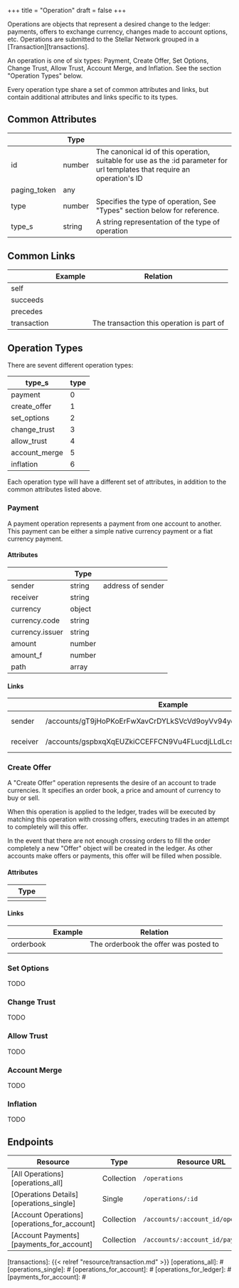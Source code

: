 +++
title = "Operation"
draft = false
+++

Operations are objects that represent a desired change to the ledger: payments,
offers to exchange currency, changes made to account options, etc.  Operations
are submitted to the Stellar Network grouped in a [Transaction][transactions].

An operation is one of six types: Payment, Create Offer, Set Options, Change 
Trust, Allow Trust, Account Merge, and Inflation.  See the section "Operation 
Types" below.

Every operation type share a set of common attributes and links, but contain
additional attributes and links specific to its types.

## Common Attributes

|               |  Type  |                                                                                                                            |
| ------------- | ------ | -------------------------------------------------------------------------------------------------------------------------- |
| id            | number | The canonical id of this operation, suitable for use as the :id parameter for url templates that require an operation's ID |
| paging_token  | any    |                                                                                                                            |
| type          | number | Specifies the type of operation, See "Types" section below for reference.                                                  |
| type_s        | string | A string representation of the type of operation                                                                           |

## Common Links

|             | Example |                  Relation                 |
| ----------- | ------- | ----------------------------------------- |
| self        |         |                                           |
| succeeds    |         |                                           |
| precedes    |         |                                           |
| transaction |         | The transaction this operation is part of |


## Operation Types

There are sevent different operation types: 

|     type_s    | type |
| ------------- | ---- |
| payment       |    0 |
| create_offer  |    1 |
| set_options   |    2 |
| change_trust  |    3 |
| allow_trust   |    4 |
| account_merge |    5 |
| inflation     |    6 |

Each operation type will have a different set of attributes, in addition to the 
common attributes listed above.

### Payment

A payment operation represents a payment from one account to another.  This payment
can be either a simple native currency payment or a fiat currency payment.

#### Attributes

|                 |  Type  |                   |
| --------------- | ------ | ----------------- |
| sender          | string | address of sender |
| receiver        | string |                   |
| currency        | object |                   |
| currency.code   | string |                   |
| currency.issuer | string |                   |
| amount          | number |                   |
| amount_f        | number |                   |
| path            | array  |                   |

#### Links

|          |                            Example                            |      Relation     |
| -------- | ------------------------------------------------------------- | ----------------- |
| sender   | /accounts/gT9jHoPKoErFwXavCrDYLkSVcVd9oyVv94ydrq6FnPMXpKHPTA  | Sending account   |
| receiver | /accounts/gspbxqXqEUZkiCCEFFCN9Vu4FLucdjLLdLcsV6E82Qc1T7ehsTC | Receiving account |

### Create Offer

A "Create Offer" operation represents the desire of an account to trade 
currencies. It specifies an order book, a price and amount of currency to 
buy or sell.

When this operation is applied to the ledger, trades will be executed by
matching this operation with crossing offers, executing trades in an attempt to
completely will this offer.

In the event that there are not enough crossing orders to fill the order completely
a new "Offer" object will be created in the ledger.  As other accounts make
offers or payments, this offer will be filled when possible.

#### Attributes

|     | Type |     |
| --- | ---- | --- |
|     |      |     |
  

#### Links

|           | Example |                Relation               |
| --------- | ------- | ------------------------------------- |
| orderbook |         | The orderbook the offer was posted to |
|           |         |                                       |


### Set Options

TODO

### Change Trust

TODO

### Allow Trust

TODO

### Account Merge

TODO

### Inflation

TODO

## Endpoints

|                   Resource                   |    Type    |            Resource URL            |
| -------------------------------------------- | ---------- | ---------------------------------- |
| [All Operations][operations_all]             | Collection | `/operations`                      |
| [Operations Details][operations_single]      | Single     | `/operations/:id`                  |
| [Account Operations][operations_for_account] | Collection | `/accounts/:account_id/operations` |
| [Account Payments][payments_for_account]     | Collection | `/accounts/:account_id/payments` |


[transactions]: {{< relref "resource/transaction.md" >}}
[operations_all]: #
[operations_single]: #
[operations_for_account]: #
[operations_for_ledger]: #
[payments_for_account]: #
